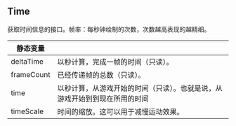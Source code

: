 ## Time

获取时间信息的接口。帧率：每秒钟绘制的次数，次数越高表现的越精细。

| 静态变量   |                                                              |
| ---------- | ------------------------------------------------------------ |
| deltaTime  | 以秒计算，完成一帧的时间（只读）。                           |
| frameCount | 已经传递帧的总数（只读）。                                   |
| time       | 以秒计算，从游戏开始的时间（只读）。也就是说，从游戏开始到到现在所用的时间 |
| timeScale  | 时间的缩放。这可以用于减慢运动效果。                         |

